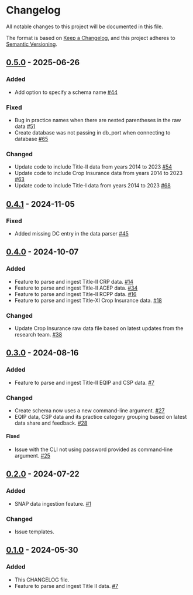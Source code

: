 # Changelog

All notable changes to this project will be documented in this file.

The format is based on [Keep a Changelog](https://keepachangelog.com/en/1.1.0/),
and this project adheres to [Semantic Versioning](https://semver.org/spec/v2.0.0.html).

## [0.5.0] - 2025-06-26

### Added

- Add option to specify a schema name [#44](https://github.com/policy-design-lab/data-ingestion/issues/44)

### Fixed

- Bug in practice names when there are nested parentheses in the raw
  data [#51](https://github.com/policy-design-lab/data-ingestion/issues/51)
- Create database was not passing in db_port when connecting to
  database [#65](https://github.com/policy-design-lab/data-ingestion/issues/65)

### Changed

- Update code to include Title-II data from years 2014 to
  2023 [#54](https://github.com/policy-design-lab/data-ingestion/issues/54)
- Update code to include Crop Insurance data from years 2014 to
  2023 [#63](https://github.com/policy-design-lab/data-ingestion/issues/63)
- Update code to include Title-I data from years 2014 to
  2023 [#68](https://github.com/policy-design-lab/data-ingestion/issues/68)

## [0.4.1] - 2024-11-05

### Fixed

- Added missing DC entry in the data parser [#45](https://github.com/policy-design-lab/data-ingestion/issues/45)

## [0.4.0] - 2024-10-07

### Added

- Feature to parse and ingest Title-II CRP
  data. [#14](https://github.com/policy-design-lab/data-ingestion/issues/14)
- Feature to parse and ingest Title-II ACEP
  data. [#34](https://github.com/policy-design-lab/data-ingestion/issues/34)
- Feature to parse and ingest Title-II RCPP
  data. [#16](https://github.com/policy-design-lab/data-ingestion/issues/16)
- Feature to parse and ingest Title-XI Crop Insurance
  data. [#18](https://github.com/policy-design-lab/data-ingestion/issues/18)

### Changed

- Update Crop Insurance raw data file based on latest updates from the research
  team. [#38](https://github.com/policy-design-lab/data-ingestion/issues/38)

## [0.3.0] - 2024-08-16

### Added

- Feature to parse and ingest Title-II EQIP and CSP
  data. [#7](https://github.com/policy-design-lab/data-ingestion/issues/7)

### Changed

- Create schema now uses a new command-line
  argument. [#27](https://github.com/policy-design-lab/data-ingestion/issues/27)
- EQIP data, CSP data and its practice category grouping based on latest data share and
  feedback. [#28](https://github.com/policy-design-lab/data-ingestion/issues/28)

#### Fixed

- Issue with the CLI not using password provided as command-line
  argument. [#25](https://github.com/policy-design-lab/data-ingestion/issues/25)

## [0.2.0] - 2024-07-22

### Added

- SNAP data ingestion feature. [#1](https://github.com/policy-design-lab/data-ingestion/issues/1)

### Changed

- Issue templates.

## [0.1.0] - 2024-05-30

### Added

- This CHANGELOG file.
- Feature to parse and ingest Title II data. [#7](https://github.com/policy-design-lab/data-ingestion/issues/7)

[0.5.0]: https://github.com/policy-design-lab/data-ingestion/compare/0.4.1...0.5.0

[0.4.1]: https://github.com/policy-design-lab/data-ingestion/compare/0.4.0...0.4.1

[0.4.0]: https://github.com/policy-design-lab/data-ingestion/compare/0.3.0...0.4.0

[0.3.0]: https://github.com/policy-design-lab/data-ingestion/compare/0.2.0...0.3.0

[0.2.0]: https://github.com/policy-design-lab/data-ingestion/compare/0.1.0...0.2.0

[0.1.0]: https://github.com/policy-design-lab/data-ingestion/releases/tag/0.1.0
